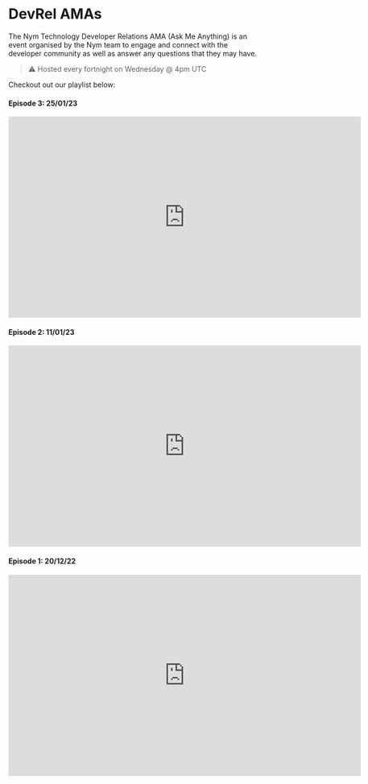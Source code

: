 # DevRel AMAs

The Nym Technology Developer Relations AMA (Ask Me Anything) is an event organised by the Nym team to engage and connect with the developer community as well as answer any questions that they may have. 

> ⚠️ Hosted every fortnight on Wednesday @ 4pm UTC

Checkout out our playlist below:

#### Episode 3: 25/01/23

<iframe width="700" height="400" src="https://www.youtube.com/embed/Uytu2a8mNEw" title="YouTube video player" frameborder="0" allow="accelerometer; autoplay; clipboard-write; encrypted-media; gyroscope; picture-in-picture; web-share" allowfullscreen></iframe>

#### Episode 2: 11/01/23

<iframe width="700" height="400" src="https://www.youtube.com/embed/smPPle_I8T8" title="YouTube video player" frameborder="0" allow="accelerometer; autoplay; clipboard-write; encrypted-media; gyroscope; picture-in-picture; web-share" allowfullscreen></iframe>

#### Episode 1: 20/12/22

<iframe width="700" height="400" src="https://www.youtube.com/embed/0kVXR7aNOyg" title="YouTube video player" frameborder="0" allow="accelerometer; autoplay; clipboard-write; encrypted-media; gyroscope; picture-in-picture; web-share" allowfullscreen></iframe>